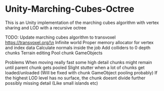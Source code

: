 # Unity-Marching-Cubes-Octree
This is an Unity implementation of the marching cubes algorithm with vertex sharing and LOD with a recursive octree

TODO:
Update marching cubes algorithm to transvoxel https://transvoxel.org/\n
Infinite world
Proper memory allocator for vertex and index data
Calculate normals inside the job
Add colliders to 0 depth chunks
Terrain editing
Pool chunk GameObjects

Problems
When moving really fast some high detail chunks might remain until parent chunk gets pooled
Slight stutter when a lot of chunks get loaded/unloaded (Will be fixed with chunk GameObject pooling probably)
If the highest LOD level has no surface, the chunk doesnt divide further possibly missing detail (Like small islands etc)
